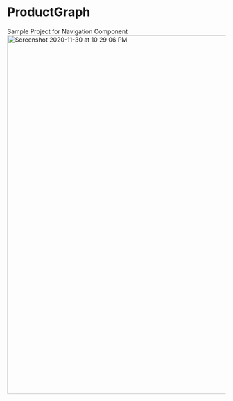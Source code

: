 # ProductGraph
Sample Project for Navigation Component
<img width="825" alt="Screenshot 2020-11-30 at 10 29 06 PM" src="https://user-images.githubusercontent.com/17147143/100639914-c7ad5c80-335b-11eb-96b9-702fbb63430d.png">
